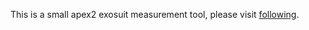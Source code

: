 This is a small apex2 exosuit measurement tool, please visit [following](https://apex2measure.streamlit.app/).

